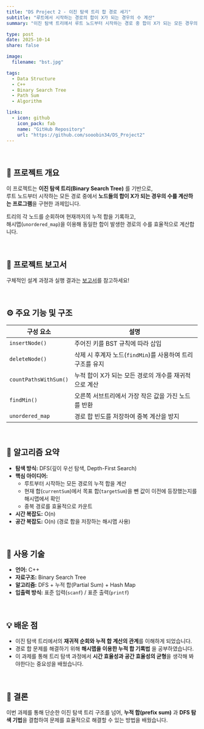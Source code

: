 ```yaml
---
title: "DS Project 2 - 이진 탐색 트리 합 경로 세기"
subtitle: "루트에서 시작하는 경로의 합이 X가 되는 경우의 수 계산"
summary: "이진 탐색 트리에서 루트 노드부터 시작하는 경로 중 합이 X가 되는 모든 경우의 수를 계산하는 프로그램을 구현했습니다."

type: post
date: 2025-10-14
share: false

image:
  filename: "bst.jpg"

tags:
  - Data Structure
  - C++
  - Binary Search Tree
  - Path Sum
  - Algorithm

links:
  - icon: github
    icon_pack: fab
    name: "GitHub Repository"
    url: "https://github.com/sooobin34/DS_Project2"
---
```


<br>

## 🎯 프로젝트 개요
이 프로젝트는 **이진 탐색 트리(Binary Search Tree)** 를 기반으로,  
루트 노드부터 시작하는 모든 경로 중에서 **노드들의 합이 X가 되는 경우의 수를 계산하는 프로그램**을 구현한 과제입니다.  

트리의 각 노드를 순회하며 현재까지의 누적 합을 기록하고,  
해시맵(`unordered_map`)을 이용해 동일한 합이 발생한 경로의 수를 효율적으로 계산합니다.  

<br>

## 📄 프로젝트 보고서  
구체적인 설계 과정과 실행 결과는 [보고서](/files/ds_project123_report.pdf)를 참고하세요!

<br>

## ⚙️ 주요 기능 및 구조
| 구성 요소 | 설명 |
|------------|-------|
| `insertNode()` | 주어진 키를 BST 규칙에 따라 삽입 |
| `deleteNode()` | 삭제 시 후계자 노드(`findMin`)를 사용하여 트리 구조를 유지 |
| `countPathsWithSum()` | 누적 합이 X가 되는 모든 경로의 개수를 재귀적으로 계산 |
| `findMin()` | 오른쪽 서브트리에서 가장 작은 값을 가진 노드를 반환 |
| `unordered_map` | 경로 합 빈도를 저장하여 중복 계산을 방지 |

<br>

## 🧠 알고리즘 요약
- **탐색 방식:** DFS(깊이 우선 탐색, Depth-First Search)  
- **핵심 아이디어:**  
  - 루트부터 시작하는 모든 경로의 누적 합을 계산  
  - 현재 합(`currentSum`)에서 목표 합(`targetSum`)을 뺀 값이 이전에 등장했는지를 해시맵에서 확인  
  - 중복 경로를 효율적으로 카운트  
- **시간 복잡도:** O(n)  
- **공간 복잡도:** O(n) (경로 합을 저장하는 해시맵 사용)

<br>

## 🧩 사용 기술
- **언어:** C++  
- **자료구조:** Binary Search Tree  
- **알고리즘:** DFS + 누적 합(Partial Sum) + Hash Map  
- **입출력 방식:** 표준 입력(`scanf`) / 표준 출력(`printf`)  

<br>

## 💡 배운 점
- 이진 탐색 트리에서의 **재귀적 순회와 누적 합 계산의 관계**를 이해하게 되었습니다.  
- 경로 합 문제를 해결하기 위해 **해시맵을 이용한 누적 합 기록법** 을 공부하였습니다.  
- 이 과제를 통해 트리 탐색 과정에서 **시간 효율성과 공간 효율성의 균형**을 생각해 봐야한다는 중요성을 배웠습니다.  

<br>

## 📘 결론
이번 과제를 통해 단순한 이진 탐색 트리 구조를 넘어, **누적 합(prefix sum)** 과 **DFS 탐색 기법**을 결합하여 문제를 효율적으로 해결할 수 있는 방법을 배웠습니다.

<dr>